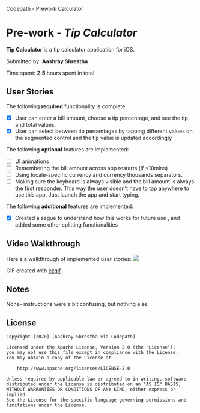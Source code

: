 Codepath - Prework Calculator

# Pre-work - *Tip Calculator*

**Tip Calculator** is a tip calculator application for iOS.

Submitted by: **Aashray Shrestha**

Time spent: **2.5** hours spent in total

## User Stories

The following **required** functionality is complete:

* [x] User can enter a bill amount, choose a tip percentage, and see the tip and total values.
* [x] User can select between tip percentages by tapping different values on the segmented control and the tip value is updated accordingly

The following **optional** features are implemented:

* [ ] UI animations
* [ ] Remembering the bill amount across app restarts (if <10mins)
* [ ] Using locale-specific currency and currency thousands separators.
* [ ] Making sure the keyboard is always visible and the bill amount is always the first responder. This way the user doesn't have to tap anywhere to use this app. Just launch the app and start typing.

The following **additional** features are implemented:

- [x] Created a segue to understand how this works for future use , and added some other splitting functionalities

## Video Walkthrough

Here's a walkthrough of implemented user stories:
![](https://i.imgur.com/tiiQcNq.gif)



GIF created with [ezgif](https://ezgif.com/video-to-gif/ezgif-3-3d99a9a47007.mov).

## Notes

None- instructions were a bit confusing, but nothing else.

## License

    Copyright [2020] [Aashray Shrestha via Codepath]

    Licensed under the Apache License, Version 2.0 (the "License");
    you may not use this file except in compliance with the License.
    You may obtain a copy of the License at

        http://www.apache.org/licenses/LICENSE-2.0

    Unless required by applicable law or agreed to in writing, software
    distributed under the License is distributed on an "AS IS" BASIS,
    WITHOUT WARRANTIES OR CONDITIONS OF ANY KIND, either express or implied.
    See the License for the specific language governing permissions and
    limitations under the License.